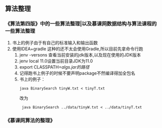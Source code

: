 ## 算法整理
### 《算法第四版》中的一些算法整理|以及慕课网数据结构与算法课程的一些算法整理
1. 书上的例子由于有自己的标准输入和输出函数
2. 使用IDEA+gradle 这种的还不太会使用Gradle,所以目前先拿命令行跑
   1. jenv -versons 查看当前安装的jdk版本,以及现在使用的JDK版本
   2. jenv local 11.0设置当前目录JDK为11.0
   3. export CLASSPATH=<i>algs.jar的路径</i>
   4. 记得跑书上例子的时候不要声明package不然编译得加全包名
   5. 书上的例子： 
         ```shell
         java BinarySearch tinyW.txt < tinyT.txt
         ```
      改为
      ```shell
       java BinarySearch ../data/tinyW.txt < ../data/tinyT.txt
       ```
### 《慕课网算法的整理》